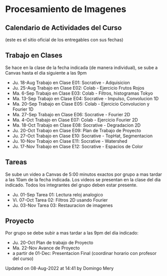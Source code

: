 # Procesamiento de Imagenes

## Calendario de Actividades del Curso
(este es el sitio oficial de los entregables con sus fechas)

## Trabajo en Clases

Se hace en la clase de la fecha indicada (de manera individual), se sube a Canvas hasta el dia siguiente a las 9pm 

* Ju.	18-Aug	Trabajo en Clase E01: Socrative - Adquisicion		
* Ju.	25-Aug	Trabajo en Clase E02: Colab - Ejercicio Frutos Rojos	
* Ma.	6-Sep	Trabajo en Clase E03: Colab - Filtros, histogramas Tokyo			
* Ma.	13-Sep	Trabajo en Clase E04: Socrative - Impulso, Convolucion 1D		
* Ma.	20-Sep	Trabajo en Clase E05: Colab - Ejercicio Convolucion y Fourier 1D			
* Ma.	27-Sep	Trabajo en Clase E06: Socrative - Fourier 2D		
* Ma.	4-Oct	Trabajo en Clase E07: Colab - Ejercicio Fourier 2D
* Ma.	18-Oct	Trabajo en Clase E08: Socrative - Degradacion 2D		
* Ju.	20-Oct	Trabajo en Clase E09: Plan de Trabajo de Proyecto		
* Ju.	27-Oct	Trabajo en Clase E10: Socrative - TopHat, Segmentacion		
* Ju.	10-Nov	Trabajo en Clase E11: Socrative - Watershed		
* Ju.	17-Nov	Trabajo en Clase E12: Socrative - Espacios de Color		



## Tareas

Se sube un video a Canvas de 5:00 minutos exactos por grupo a mas tardar a las 10am de la fecha indicada. Los videos se presentan en la clase del dia indicado. Todos los integrantes del grupo deben estar presente.

* Ju.	01-Sep	Tarea 01: Lectura reloj analogico
* Vi.	07-Oct	Tarea 02: Filtros 2D usando Fourier
* Ju.	03-Nov	Tarea 03: Restauracion de imagenes

## Proyecto

Por grupo se debe subir a mas tardar a las 9pm del dia indicado:

* Ju.	20-Oct	Plan de trabajo de Proyecto
* Ma.	22-Nov	Avance de Proyecto
* a partir de 01-Dec: Presentacion Final (coordinar horario con profesor del curso)



Updated on 08-Aug-2022 at 14:41 by Domingo Mery
